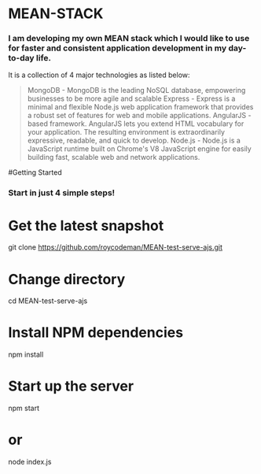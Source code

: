 # MEAN-STACK
### I am developing my own MEAN stack which I would like to use for faster and consistent application development in my day-to-day life. 

It is a collection of 4 major technologies as listed below:

> MongoDB - MongoDB is the leading NoSQL database, empowering businesses to be more agile and scalable
> Express - Express is a minimal and flexible Node.js web application framework that provides a robust set of features for web and mobile applications.
> AngularJS - based framework. AngularJS lets you extend HTML vocabulary for your application. The resulting environment is extraordinarily expressive, readable, and quick to develop.
> Node.js - Node.js is a JavaScript runtime built on Chrome's V8 JavaScript engine for easily building fast, scalable web and network applications.

#Getting Started
### Start in just 4 simple steps!

# Get the latest snapshot
git clone https://github.com/roycodeman/MEAN-test-serve-ajs.git

# Change directory
cd MEAN-test-serve-ajs

# Install NPM dependencies
npm install

# Start up the server
npm start
# or
node index.js